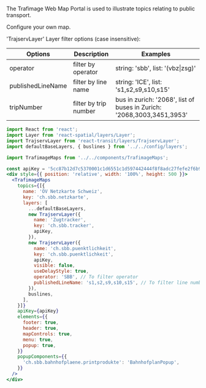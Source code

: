 #

The Trafimage Web Map Portal is used to illustrate topics relating to public transport.

Configure your own map.

'TrajservLayer' Layer filter options (case insensitive):

| Options            | Description            | Examples                                                              |
|--------------------|------------------------|-----------------------------------------------------------------------|
| operator           | filter by operator     | string: 'sbb', list: '(vbz\|zsg)'                                     |
| publishedLineName  | filter by line name    | string: 'ICE',  list: 's1,s2,s9,s10,s15'                              |
| tripNumber         | filter by trip number  | bus in zurich: '2068', list of buses in Zurich: '2068,3003,3451,3953' |

```jsx
import React from 'react';
import Layer from 'react-spatial/layers/Layer';
import TrajservLayer from 'react-transit/layers/TrajservLayer';
import defaultBaseLayers, { buslines } from '../../config/layers';

import TrafimageMaps from '../../components/TrafimageMaps';

const apiKey = '5cc87b12d7c5370001c1d6551c1d597442444f8f8adc27fefe2f6b93';
<div style={{ position: 'relative', width: '100%', height: 500 }}>
  <TrafimageMaps
    topics={[{
      name: 'ÖV Netzkarte Schweiz',
      key: 'ch.sbb.netzkarte',
      layers: [
        ...defaultBaseLayers,
        new TrajservLayer({
          name: 'Zugtracker',
          key: 'ch.sbb.tracker',
          apiKey,
        }),
        new TrajservLayer({
          name: 'ch.sbb.puenktlichkeit',
          key: 'ch.sbb.puenktlichkeit',
          apiKey,
          visible: false,
          useDelayStyle: true,
          operator: 'SBB', // To filter operator
          publishedLineName: 's1,s2,s9,s10,s15', // To filter line number
        }),
        buslines,
      ],
    }]}
    apiKey={apiKey}
    elements={{
      footer: true,
      header: true,
      mapControls: true,
      menu: true,
      popup: true,
    }}
    popupComponents={{
      'ch.sbb.bahnhofplaene.printprodukte': 'BahnhofplanPopup',
    }}
  />
</div>
```
